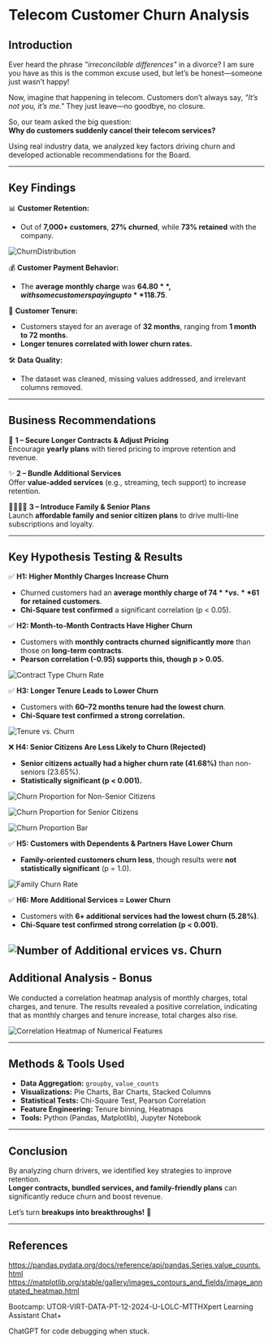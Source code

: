 # Telecom Customer Churn Analysis  

## **Introduction**  
Ever heard the phrase *"irreconcilable differences"* in a divorce? I am sure you have as this is the common excuse used, but let’s be honest—someone just wasn’t happy!  

Now, imagine that happening in telecom. Customers don’t always say, *"It’s not you, it’s me."* They just leave—no goodbye, no closure.  

So, our team asked the big question:  
**Why do customers suddenly cancel their telecom services?**  

Using real industry data, we analyzed key factors driving churn and developed actionable recommendations for the Board.  

---

## **Key Findings**  

📊 **Customer Retention:**  
- Out of **7,000+ customers**, **27% churned**, while **73% retained** with the company.

![ChurnDistribution](https://github.com/Eder-2024/Project_1-Telco/blob/main/Plot/ChurnDistribution.png) 

💰 **Customer Payment Behavior:** 
- The **average monthly charge** was **$64.80**, with some customers paying up to **$118.75**.  

📅 **Customer Tenure:**  
- Customers stayed for an average of **32 months**, ranging from **1 month to 72 months**.  
- **Longer tenures correlated with lower churn rates.**  

🛠 **Data Quality:**  
- The dataset was cleaned, missing values addressed, and irrelevant columns removed.  

---

## **Business Recommendations**  

📜 **1 – Secure Longer Contracts & Adjust Pricing**  
Encourage **yearly plans** with tiered pricing to improve retention and revenue.  

✨ **2 – Bundle Additional Services**  
Offer **value-added services** (e.g., streaming, tech support) to increase retention.  

👨‍👩‍👧‍👦 **3 – Introduce Family & Senior Plans**  
Launch **affordable family and senior citizen plans** to drive multi-line subscriptions and loyalty.  

---

## **Key Hypothesis Testing & Results**  

✅ **H1: Higher Monthly Charges Increase Churn**  
- Churned customers had an **average monthly charge of $74** vs. **$61 for retained customers**.  
- **Chi-Square test confirmed** a significant correlation (p < 0.05).  

✅ **H2: Month-to-Month Contracts Have Higher Churn**  
- Customers with **monthly contracts churned significantly more** than those on **long-term contracts**.  
- **Pearson correlation (-0.95) supports this, though p > 0.05.**  

![Contract Type Churn Rate](https://github.com/Eder-2024/Project_1-Telco/blob/main/Plot/Contract%20Type%20Churn%20Rate.png)

✅ **H3: Longer Tenure Leads to Lower Churn**  
- Customers with **60–72 months tenure had the lowest churn**.  
- **Chi-Square test confirmed a strong correlation.**

![Tenure vs. Churn](https://github.com/Eder-2024/Project_1-Telco/blob/main/Plot/Tenure%20vs%20Churn.png)

❌ **H4: Senior Citizens Are Less Likely to Churn (Rejected)**  
- **Senior citizens actually had a higher churn rate (41.68%)** than non-seniors (23.65%).  
- **Statistically significant (p < 0.001).**

![Churn Proportion for Non-Senior Citizens](https://github.com/Eder-2024/Project_1-Telco/blob/main/Plot/Churn%20Proportion%20for%20Non-Senior%20Citizens.png)

![Churn Proportion for Senior Citizens](https://github.com/Eder-2024/Project_1-Telco/blob/main/Plot/Churn%20Proportion%20for%20Senior%20Citizens.png)

![Churn Proportion Bar](https://github.com/Eder-2024/Project_1-Telco/blob/main/Plot/Churn%20Proportion%20Bar.png)

✅ **H5: Customers with Dependents & Partners Have Lower Churn**  
- **Family-oriented customers churn less**, though results were **not statistically significant** (p = 1.0).

![Family Churn Rate](https://github.com/Eder-2024/Project_1-Telco/blob/main/Plot/Family%20Churn%20Rate.png) 

✅ **H6: More Additional Services = Lower Churn**  
- Customers with **6+ additional services had the lowest churn (5.28%)**.  
- **Chi-Square test confirmed strong correlation (p < 0.001).**  

![Number of Additional ervices vs. Churn](https://github.com/Eder-2024/Project_1-Telco/blob/main/Plot/Number%20of%20Additional%20Services%20vs%20Churn.png)
---

## **Additional Analysis - Bonus** 
We conducted a correlation heatmap analysis of monthly charges, total charges, and tenure. 
The results revealed a positive correlation, indicating that as monthly charges and tenure increase, total charges also rise.



![Correlation Heatmap of Numerical Features](https://github.com/Eder-2024/Project_1-Telco/blob/main/Plot/Correlation%20Heatmap%20of%20Numerical%20Features.png)

---

## **Methods & Tools Used**  

- **Data Aggregation:** `groupby`, `value_counts`  
- **Visualizations:** Pie Charts, Bar Charts, Stacked Columns  
- **Statistical Tests:** Chi-Square Test, Pearson Correlation  
- **Feature Engineering:** Tenure binning, Heatmaps  
- **Tools:** Python (Pandas, Matplotlib), Jupyter Notebook  

---

## **Conclusion**  

By analyzing churn drivers, we identified key strategies to improve retention.  
**Longer contracts, bundled services, and family-friendly plans** can significantly reduce churn and boost revenue.  

Let’s turn **breakups into breakthroughs!** 🚀  

---

## **References** 
https://pandas.pydata.org/docs/reference/api/pandas.Series.value_counts.html
https://matplotlib.org/stable/gallery/images_contours_and_fields/image_annotated_heatmap.html

Bootcamp: UTOR-VIRT-DATA-PT-12-2024-U-LOLC-MTTHXpert Learning Assistant Chat+

ChatGPT for code debugging when stuck.

